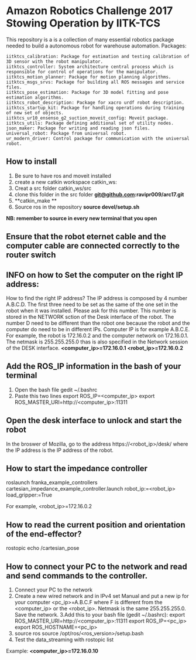 # Amazon Robotics Challenge 2017 Stowing Operation by IITK-TCS
This repository is a is a collection of many essential robotics package needed to build a autonomous robot for warehouse automation.
Packages:

    iitktcs_calibration: Package for estimation and testing calibration of 3D sensor with the robot manipulator.
    iitktcs_controller: System architecture central process which is responsible for control of operations for the manipulator.
    iitktcs_motion_planner: Package for motion planning algorithms.
    iitktcs_msgs_srvs: Package for building all ROS messages and service files.
    iitktcs_pose_estimation: Package for 3D model fitting and pose estimation algorithms.
    iitktcs_robot_description: Package for xacro urdf robot description.
    iitktcs_startup_kit: Package for handling operations during training of new set of objects.
    iitktcs_ur10_ensenso_g2_suction_moveit_config: Moveit package.
    iitktcs_utils: Package defining additional set of utility nodes.
    json_maker: Package for writing and reading json files.
    universal_robot: Package from universal robot.
    ur_modern_driver: Control package for communication with the universal robot.


## How to install 
1. Be sure to have ros and moveit installed 
2. create a new catkin workspace catkin_ws:
3. Creat a src folder catkin_ws/src
3. clone this folder in the src folder
**git@github.com:ravipr009/arc17.git**
4. **catkin_make **
5. Source ros in the repository 
**source devel/setup.sh**

**NB: remember to source in every new terminal that you open**


## Ensure that the robot eternet cable and the computer cable are connected correctly to the router switch

## INFO on how to Set the computer on the right IP address:
How to find the right IP address? 
The IP address is composed by 4 number A.B.C.D. The first three need to be set as the same of the one set in the robot when it was installed. Please ask for this number. This number is stored in the NETWORK sction of the Desk interface of the robot. 
 The number D need to be different than the robot one because the robot and the computer do need to be in different IPs. 
Computer IP is for example A.B.C.E. For example, the robot is 172.16.0.2 and the computer network on 172.16.0.1. The netmask is 255.255.255.0 thas is also specified in the Network session of the DESK interface. 
**<computer_ip>=172.16.0.1
<robot_ip>=172.16.0.2**
## Add the ROS_IP information in the bash of your terminal
1. Open the bash file
gedit ~/.bashrc
2. Paste this two lines
export ROS_IP=<computer_ip>
export ROS_MASTER_URI=http://<computer_ip>:11311

## Open the desk interface to unlock and start the robot

In the broswer of Mozilla, go to the address https://<robot_ip>/desk/ where the IP address is the IP address of the robot.


## How to start the impedance controller 
roslaunch franka_example_controllers cartesian_impedance_example_controller.launch robot_ip:=<robot_ip> load_gripper:=True

For example,
<robot_ip>=172.16.0.2

## How to read the current position and orientation of the end-effector? 

rostopic echo /cartesian_pose

## How to connect your PC to the network and read and send commands to the controller. 
1. Connect your PC to the network
2. Create a new wired network and in IPv4 set Manual and put a new ip for your computer
<pc_ip>=A.B.C.F where F is different from the <computer_ip> or the <robot_ip>. Netmask is the same  255.255.255.0. 
Save the network. 
3.Add this to your bash file (gedit ~/.bashrc): 
export ROS_MASTER_URI=http://<computer_ip>:11311 
export ROS_IP=<pc_ip>
export ROS_HOSTNAME=<pc_ip>
4. source ros
source /opt/ros/<ros_version>/setup.bash
5. Test the data_streaming with 
rostopic list 

Example: **<computer_ip>=172.16.0.10**

